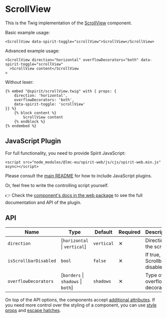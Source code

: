 # ScrollView

This is the Twig implementation of the [ScrollView][scrollview] component.

Basic example usage:

```twig
<ScrollView data-spirit-toggle="scrollView">ScrollView</ScrollView>
```

Advanced example usage:

```twig
<ScrollView direction="horizontal" overflowDecorators="both" data-spirit-toggle="scrollView"
  >ScrollView content</ScrollView
>
```

Without lexer:

```twig
{% embed "@spirit/scrollView.twig" with { props: {
    direction: 'horizontal',
    overflowDecorators: 'both',
    data-spirit-toggle: 'scrollView'
}} %}
    {% block content %}
        ScrollView content
    {% endblock %}
{% endembed %}
```

## JavaScript Plugin

For full functionality, you need to provide Spirit JavaScript:

```twig
<script src="node_modules/@lmc-eu/spirit-web/js/cjs/spirit-web.min.js" async></script>
```

Please consult the [main README][web-readme] for how to include JavaScript plugins.

Or, feel free to write the controlling script yourself.

👉 Check the [component's docs in the web package][web-js-api] to see the full documentation and API of the plugin.

## API

| Name                  | Type                               | Default    | Required | Description                        |
| --------------------- | ---------------------------------- | ---------- | -------- | ---------------------------------- |
| `direction`           | [`horizontal` \| `vertical`]       | `vertical` | ✕        | Direction of the scroll            |
| `isScrollbarDisabled` | `bool`                             | `false`    | ✕        | If true, the Scrollbar is disabled |
| `overflowDecorators`  | [`borders` \| `shadows` \| `both`] | `shadows`  | ✕        | Type of overflow decorators        |

On top of the API options, the components accept [additional attributes][readme-additional-attributes].
If you need more control over the styling of a component, you can use [style props][readme-style-props]
and [escape hatches][readme-escape-hatches].

[scrollview]: https://github.com/lmc-eu/spirit-design-system/tree/main/packages/web/src/scss/components/ScrollView
[readme-additional-attributes]: https://github.com/lmc-eu/spirit-design-system/blob/main/packages/web-twig/README.md#additional-attributes
[readme-escape-hatches]: https://github.com/lmc-eu/spirit-design-system/blob/main/packages/web-twig/README.md#escape-hatches
[readme-style-props]: https://github.com/lmc-eu/spirit-design-system/blob/main/packages/web-twig/README.md#style-props
[web-js-api]: https://github.com/lmc-eu/spirit-design-system/blob/main/packages/web/src/scss/components/ScrollView/README.md#javascript-plugin-api
[web-readme]: https://github.com/lmc-eu/spirit-design-system/blob/main/packages/web/README.md
